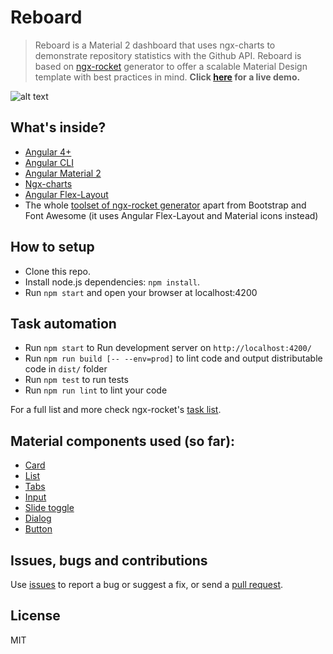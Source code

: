 # Reboard

> Reboard is a Material 2 dashboard that uses ngx-charts to demonstrate repository statistics with the Github API.
> Reboard is based on [ngx-rocket](https://github.com/ngx-rocket/generator-ngx-rocket) generator to offer a scalable 
> Material Design template with best practices in mind. **Click [here](https://ksiabani.github.io/reboard) for a live demo.**

![alt text](https://raw.githubusercontent.com/ksiabani/reboard/master/src/assets/screenshot.png "Reboard")

## What's inside?

* [Angular 4+](https://github.com/angular/angular)
* [Angular CLI](https://github.com/angular/angular-cli)
* [Angular Material 2](https://github.com/angular/material2)
* [Ngx-charts](https://github.com/swimlane/ngx-charts)
* [Angular Flex-Layout](https://github.com/angular/flex-layout)
* The whole [toolset of ngx-rocket generator](https://github.com/ngx-rocket/generator-ngx-rocket#whats-in-the-box)
apart from Bootstrap and Font Awesome (it uses Angular Flex-Layout and Material icons instead)


## How to setup

- Clone this repo.
- Install node.js dependencies: `npm install`.
- Run `npm start` and open your browser at localhost:4200


## Task automation

- Run `npm start` to Run development server on `http://localhost:4200/`
- Run `npm run build [-- --env=prod]` to lint code and output distributable code in `dist/` folder
- Run `npm test` to run tests
- Run `npm run lint` to lint your code

For a full list and more check ngx-rocket's [task list](https://github.com/ngx-rocket/generator-ngx-rocket#main-tasks).


## Material components used (so far):

- [Card](https://material.angular.io/components/card/overview)
- [List](https://material.angular.io/components/list/overview)
- [Tabs](https://material.angular.io/components/tabs/overview)
- [Input](https://material.angular.io/components/input/overview)
- [Slide toggle](https://material.angular.io/components/slide-toggle/overview)
- [Dialog](https://material.angular.io/components/dialog/overview)
- [Button](https://material.angular.io/components/button/overview)


## Issues, bugs and contributions

Use [issues](https://github.com/ksiabani/reboard/issues) to report a bug or suggest a fix, or send a [pull request](https://github.com/ksiabani/reboard/pulls).

## License

MIT
